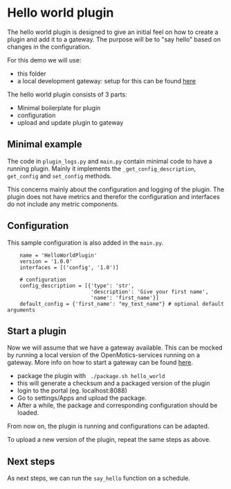 # Hello world plugin
The hello world plugin is designed to give an initial feel on how to create a plugin and add it to a gateway.
The purpose will be to "say hello" based on changes in the configuration.

For this demo we will use:
- this folder
- a local development gateway: setup for this can be found [here](https://github.com/openmotics/gateway#running-locally)

The hello world plugin consists of 3 parts:
- Minimal boilerplate for plugin
- configuration
- upload and update plugin to gateway

## Minimal example
The code in `plugin_logs.py` and `main.py` contain minimal code to have a running plugin. Mainly it implements the `_get_config_description`, `get_config` and `set_config` methods.

This concerns mainly about the configuration and logging of the plugin.
The plugin does not have metrics and therefor the configuration and interfaces do not include any metric components. 

## Configuration
This sample configuration is also added in the `main.py`.
```
    name = 'HelloWorldPlugin'
    version = '1.0.0'
    interfaces = [('config', '1.0')]

    # configuration
    config_description = [{'type': 'str',
                           'description': 'Give your first name',
                           'name': 'first_name'}]
    default_config = {'first_name': "my_test_name"} # optional default arguments
```

## Start a plugin
Now we will assume that we have a gateway available. This can be mocked by running a local version of the OpenMotics-services running on a gateway.
More info on how to start a gateway can be found [here](https://github.com/openmotics/gateway#running-locally).

- package the plugin with ``` ./package.sh hello_world```
- this will generate a checksum and a packaged version of the plugin
- login to the portal (eg. localhost:8088)
- Go to settings/Apps and upload the package. 
- After a while, the package and corresponding configuration should be loaded.

From now on, the plugin is running and configurations can be adapted.

To upload a new version of the plugin, repeat the same steps as above.

## Next steps
As next steps, we can run the `say_hello` function on a schedule.
